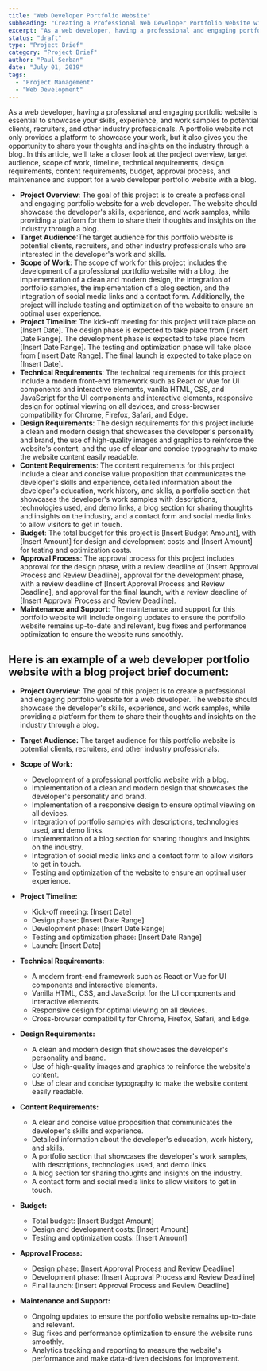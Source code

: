 ```yaml
---
title: "Web Developer Portfolio Website"
subheading: "Creating a Professional Web Developer Portfolio Website with a Blog"
excerpt: "As a web developer, having a professional and engaging portfolio website is essential to showcase your skills, experience, and work samples to potential clients, recruiters, and other industry professionals. A portfolio website not only provides a platform to showcase your work, but it also gives you the opportunity to share your thoughts and insights on the industry through a blog. In this article, we'll take a closer look at the project overview, target audience, scope of work, timeline, technical requirements, design requirements, content requirements, budget, approval process, and maintenance and support for a web developer portfolio website with a blog."
status: "draft"
type: "Project Brief"
category: "Project Brief"
author: "Paul Serban"
date: "July 01, 2019"
tags:
  - "Project Management"
  - "Web Development"
---
```


As a web developer, having a professional and engaging portfolio website is essential to showcase your skills, experience, and work samples to potential clients, recruiters, and other industry professionals. A portfolio website not only provides a platform to showcase your work, but it also gives you the opportunity to share your thoughts and insights on the industry through a blog. In this article, we'll take a closer look at the project overview, target audience, scope of work, timeline, technical requirements, design requirements, content requirements, budget, approval process, and maintenance and support for a web developer portfolio website with a blog.

- **Project Overview**: The goal of this project is to create a professional and engaging portfolio website for a web developer. The website should showcase the developer's skills, experience, and work samples, while providing a platform for them to share their thoughts and insights on the industry through a blog.
- **Target Audience**:The target audience for this portfolio website is potential clients, recruiters, and other industry professionals who are interested in the developer's work and skills.
- **Scope of Work**: The scope of work for this project includes the development of a professional portfolio website with a blog, the implementation of a clean and modern design, the integration of portfolio samples, the implementation of a blog section, and the integration of social media links and a contact form. Additionally, the project will include testing and optimization of the website to ensure an optimal user experience.
- **Project Timeline**: The kick-off meeting for this project will take place on [Insert Date]. The design phase is expected to take place from [Insert Date Range]. The development phase is expected to take place from [Insert Date Range]. The testing and optimization phase will take place from [Insert Date Range]. The final launch is expected to take place on [Insert Date].
- **Technical Requirements**: The technical requirements for this project include a modern front-end framework such as React or Vue for UI components and interactive elements, vanilla HTML, CSS, and JavaScript for the UI components and interactive elements, responsive design for optimal viewing on all devices, and cross-browser compatibility for Chrome, Firefox, Safari, and Edge.
- **Design Requirements**: The design requirements for this project include a clean and modern design that showcases the developer's personality and brand, the use of high-quality images and graphics to reinforce the website's content, and the use of clear and concise typography to make the website content easily readable.
- **Content Requirements**: The content requirements for this project include a clear and concise value proposition that communicates the developer's skills and experience, detailed information about the developer's education, work history, and skills, a portfolio section that showcases the developer's work samples with descriptions, technologies used, and demo links, a blog section for sharing thoughts and insights on the industry, and a contact form and social media links to allow visitors to get in touch.
- **Budget**: The total budget for this project is [Insert Budget Amount], with [Insert Amount] for design and development costs and [Insert Amount] for testing and optimization costs.
- **Approval Process**: The approval process for this project includes approval for the design phase, with a review deadline of [Insert Approval Process and Review Deadline], approval for the development phase, with a review deadline of [Insert Approval Process and Review Deadline], and approval for the final launch, with a review deadline of [Insert Approval Process and Review Deadline].
- **Maintenance and Support**: The maintenance and support for this portfolio website will include ongoing updates to ensure the portfolio website remains up-to-date and relevant, bug fixes and performance optimization to ensure the website runs smoothly.

## Here is an example of a web developer portfolio website with a blog project brief document:

- **Project Overview:** The goal of this project is to create a professional and engaging portfolio website for a web developer. The website should showcase the developer's skills, experience, and work samples, while providing a platform for them to share their thoughts and insights on the industry through a blog.

- **Target Audience:** The target audience for this portfolio website is potential clients, recruiters, and other industry professionals.

- **Scope of Work:**
  - Development of a professional portfolio website with a blog.
  - Implementation of a clean and modern design that showcases the developer's personality and brand.
  - Implementation of a responsive design to ensure optimal viewing on all devices.
  - Integration of portfolio samples with descriptions, technologies used, and demo links.
  - Implementation of a blog section for sharing thoughts and insights on the industry.
  - Integration of social media links and a contact form to allow visitors to get in touch.
  - Testing and optimization of the website to ensure an optimal user experience.

- **Project Timeline:**
  - Kick-off meeting: [Insert Date]
  - Design phase: [Insert Date Range]
  - Development phase: [Insert Date Range]
  - Testing and optimization phase: [Insert Date Range]
  - Launch: [Insert Date]

- **Technical Requirements:**
  - A modern front-end framework such as React or Vue for UI components and interactive elements.
  - Vanilla HTML, CSS, and JavaScript for the UI components and interactive elements.
  - Responsive design for optimal viewing on all devices.
  - Cross-browser compatibility for Chrome, Firefox, Safari, and Edge.

- **Design Requirements:**
  - A clean and modern design that showcases the developer's personality and brand.
  - Use of high-quality images and graphics to reinforce the website's content.
  - Use of clear and concise typography to make the website content easily readable.

- **Content Requirements:**
  - A clear and concise value proposition that communicates the developer's skills and experience.
  - Detailed information about the developer's education, work history, and skills.
  - A portfolio section that showcases the developer's work samples, with descriptions, technologies used, and demo links.
  - A blog section for sharing thoughts and insights on the industry.
  - A contact form and social media links to allow visitors to get in touch.

- **Budget:**
  - Total budget: [Insert Budget Amount]
  - Design and development costs: [Insert Amount]
  - Testing and optimization costs: [Insert Amount]

- **Approval Process:**
  - Design phase: [Insert Approval Process and Review Deadline]
  - Development phase: [Insert Approval Process and Review Deadline]
  - Final launch: [Insert Approval Process and Review Deadline]

- **Maintenance and Support:**
  - Ongoing updates to ensure the portfolio website remains up-to-date and relevant.
  - Bug fixes and performance optimization to ensure the website runs smoothly.
  - Analytics tracking and reporting to measure the website's performance and make data-driven decisions for improvement.
